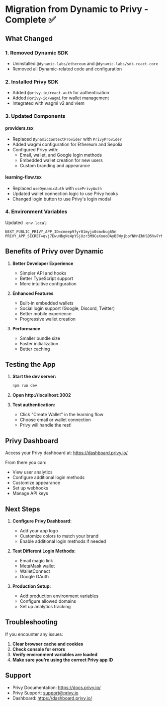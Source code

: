 # Migration from Dynamic to Privy - Complete ✅

## What Changed

### 1. Removed Dynamic SDK
- Uninstalled `@dynamic-labs/ethereum` and `@dynamic-labs/sdk-react-core`
- Removed all Dynamic-related code and configuration

### 2. Installed Privy SDK
- Added `@privy-io/react-auth` for authentication
- Added `@privy-io/wagmi` for wallet management
- Integrated with wagmi v2 and viem

### 3. Updated Components

#### providers.tsx
- Replaced `DynamicContextProvider` with `PrivyProvider`
- Added wagmi configuration for Ethereum and Sepolia
- Configured Privy with:
  - Email, wallet, and Google login methods
  - Embedded wallet creation for new users
  - Custom branding and appearance

#### learning-flow.tsx
- Replaced `useDynamicAuth` with `usePrivyAuth`
- Updated wallet connection logic to use Privy hooks
- Changed login button to use Privy's login modal

### 4. Environment Variables
Updated `.env.local`:
```
NEXT_PUBLIC_PRIVY_APP_ID=cmeep9fyr01myjx0cmvbug65n
PRIVY_APP_SECRET=qvj7EwuHbgNc4pYSjUzr3M9CeXoooDAyBSWyjbpfNMnEhHSD5Vw7rN3MSL2s6b6t1rmiAae6bAkvL1wyMPRpuaD
```

## Benefits of Privy over Dynamic

1. **Better Developer Experience**
   - Simpler API and hooks
   - Better TypeScript support
   - More intuitive configuration

2. **Enhanced Features**
   - Built-in embedded wallets
   - Social login support (Google, Discord, Twitter)
   - Better mobile experience
   - Progressive wallet creation

3. **Performance**
   - Smaller bundle size
   - Faster initialization
   - Better caching

## Testing the App

1. **Start the dev server:**
   ```bash
   npm run dev
   ```

2. **Open http://localhost:3002**

3. **Test authentication:**
   - Click "Create Wallet" in the learning flow
   - Choose email or wallet connection
   - Privy will handle the rest!

## Privy Dashboard

Access your Privy dashboard at: https://dashboard.privy.io/

From there you can:
- View user analytics
- Configure additional login methods
- Customize appearance
- Set up webhooks
- Manage API keys

## Next Steps

1. **Configure Privy Dashboard:**
   - Add your app logo
   - Customize colors to match your brand
   - Enable additional login methods if needed

2. **Test Different Login Methods:**
   - Email magic link
   - MetaMask wallet
   - WalletConnect
   - Google OAuth

3. **Production Setup:**
   - Add production environment variables
   - Configure allowed domains
   - Set up analytics tracking

## Troubleshooting

If you encounter any issues:

1. **Clear browser cache and cookies**
2. **Check console for errors**
3. **Verify environment variables are loaded**
4. **Make sure you're using the correct Privy app ID**

## Support

- Privy Documentation: https://docs.privy.io/
- Privy Support: support@privy.io
- Dashboard: https://dashboard.privy.io/